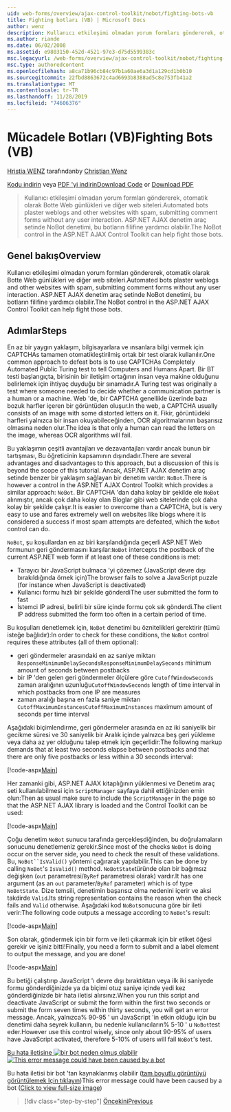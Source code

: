 ```yaml
---
uid: web-forms/overview/ajax-control-toolkit/nobot/fighting-bots-vb
title: Fighting botları (VB) | Microsoft Docs
author: wenz
description: Kullanıcı etkileşimi olmadan yorum formları göndererek, otomatik olarak Botte Web günlükleri ve diğer web siteleri. ASP.NET AJAX con içindeki NoBot denetimi...
ms.author: riande
ms.date: 06/02/2008
ms.assetid: e9803150-452d-4521-97e3-d75d5599383c
msc.legacyurl: /web-forms/overview/ajax-control-toolkit/nobot/fighting-bots-vb
msc.type: authoredcontent
ms.openlocfilehash: a8ca71b96cb84c97b1a60ae6a3d1a129cd1b0b10
ms.sourcegitcommit: 22fbd8863672c4ad6693b8388ad5c8e753fb41a2
ms.translationtype: MT
ms.contentlocale: tr-TR
ms.lasthandoff: 11/28/2019
ms.locfileid: "74606376"
---
```

# <a name="fighting-bots-vb"></a><span data-ttu-id="69711-104">Mücadele Botları (VB)</span><span class="sxs-lookup"><span data-stu-id="69711-104">Fighting Bots (VB)</span></span>

<span data-ttu-id="69711-105">[Hristia WENZ](https://github.com/wenz) tarafından</span><span class="sxs-lookup"><span data-stu-id="69711-105">by [Christian Wenz](https://github.com/wenz)</span></span>

<span data-ttu-id="69711-106">[Kodu indirin](https://download.microsoft.com/download/9/3/f/93f8daea-bebd-4821-833b-95205389c7d0/NoBot0.vb.zip) veya [PDF 'yi indirin](https://download.microsoft.com/download/b/6/a/b6ae89ee-df69-4c87-9bfb-ad1eb2b23373/nobot0VB.pdf)</span><span class="sxs-lookup"><span data-stu-id="69711-106">[Download Code](https://download.microsoft.com/download/9/3/f/93f8daea-bebd-4821-833b-95205389c7d0/NoBot0.vb.zip) or [Download PDF](https://download.microsoft.com/download/b/6/a/b6ae89ee-df69-4c87-9bfb-ad1eb2b23373/nobot0VB.pdf)</span></span>

> <span data-ttu-id="69711-107">Kullanıcı etkileşimi olmadan yorum formları göndererek, otomatik olarak Botte Web günlükleri ve diğer web siteleri.</span><span class="sxs-lookup"><span data-stu-id="69711-107">Automated bots plaster weblogs and other websites with spam, submitting comment forms without any user interaction.</span></span> <span data-ttu-id="69711-108">ASP.NET AJAX denetim araç setinde NoBot denetimi, bu botların filifine yardımcı olabilir.</span><span class="sxs-lookup"><span data-stu-id="69711-108">The NoBot control in the ASP.NET AJAX Control Toolkit can help fight those bots.</span></span>

## <a name="overview"></a><span data-ttu-id="69711-109">Genel bakış</span><span class="sxs-lookup"><span data-stu-id="69711-109">Overview</span></span>

<span data-ttu-id="69711-110">Kullanıcı etkileşimi olmadan yorum formları göndererek, otomatik olarak Botte Web günlükleri ve diğer web siteleri.</span><span class="sxs-lookup"><span data-stu-id="69711-110">Automated bots plaster weblogs and other websites with spam, submitting comment forms without any user interaction.</span></span> <span data-ttu-id="69711-111">ASP.NET AJAX denetim araç setinde NoBot denetimi, bu botların filifine yardımcı olabilir.</span><span class="sxs-lookup"><span data-stu-id="69711-111">The NoBot control in the ASP.NET AJAX Control Toolkit can help fight those bots.</span></span>

## <a name="steps"></a><span data-ttu-id="69711-112">Adımlar</span><span class="sxs-lookup"><span data-stu-id="69711-112">Steps</span></span>

<span data-ttu-id="69711-113">En az bir yaygın yaklaşım, bilgisayarlara ve ınsanlara bilgi vermek için CAPTCHAs tamamen otomatikleştirilmiş ortak bir test olarak kullanılır.</span><span class="sxs-lookup"><span data-stu-id="69711-113">One common approach to defeat bots is to use CAPTCHAs Completely Automated Public Turing test to tell Computers and Humans Apart.</span></span> <span data-ttu-id="69711-114">Bir BT testi başlangıçta, birisinin bir iletişim ortağının insan veya makine olduğunu belirlemek için ihtiyaç duyduğu bir sınamadır.</span><span class="sxs-lookup"><span data-stu-id="69711-114">A Turing test was originally a test where someone needed to decide whether a communication partner is a human or a machine.</span></span> <span data-ttu-id="69711-115">Web 'de, bir CAPTCHA genellikle üzerinde bazı bozuk harfler içeren bir görüntüden oluşur.</span><span class="sxs-lookup"><span data-stu-id="69711-115">In the web, a CAPTCHA usually consists of an image with some distorted letters on it.</span></span> <span data-ttu-id="69711-116">Fikir, görüntüdeki harfleri yalnızca bir insan okuyabileceğinden, OCR algoritmalarının başarısız olmasına neden olur.</span><span class="sxs-lookup"><span data-stu-id="69711-116">The idea is that only a human can read the letters on the image, whereas OCR algorithms will fail.</span></span>

<span data-ttu-id="69711-117">Bu yaklaşımın çeşitli avantajları ve dezavantajları vardır ancak bunun bir tartışması, Bu öğreticinin kapsamının dışındadır.</span><span class="sxs-lookup"><span data-stu-id="69711-117">There are several advantages and disadvantages to this approach, but a discussion of this is beyond the scope of this tutorial.</span></span> <span data-ttu-id="69711-118">Ancak, ASP.NET AJAX denetim araç setinde benzer bir yaklaşım sağlayan bir denetim vardır: `NoBot`.</span><span class="sxs-lookup"><span data-stu-id="69711-118">There is however a control in the ASP.NET AJAX Control Toolkit which provides a similar approach: `NoBot`.</span></span> <span data-ttu-id="69711-119">Bir CAPTCHA 'dan daha kolay bir şekilde ele `NoBot` alınmıştır, ancak çok daha kolay olan Bloglar gibi web sitelerinde çok daha kolay bir şekilde çalışır.</span><span class="sxs-lookup"><span data-stu-id="69711-119">It is easier to overcome than a CAPTCHA, but is very easy to use and fares extremely well on websites like blogs where it is considered a success if most spam attempts are defeated, which the `NoBot` control can do.</span></span>

<span data-ttu-id="69711-120">`NoBot`, şu koşullardan en az biri karşılandığında geçerli ASP.NET Web formunun geri göndermasını karşılar:</span><span class="sxs-lookup"><span data-stu-id="69711-120">`NoBot` intercepts the postback of the current ASP.NET web form if at least one of these conditions is met:</span></span>

- <span data-ttu-id="69711-121">Tarayıcı bir JavaScript bulmaca 'yi çözemez (JavaScript devre dışı bırakıldığında örnek için)</span><span class="sxs-lookup"><span data-stu-id="69711-121">The browser fails to solve a JavaScript puzzle (for instance when JavaScript is deactivated)</span></span>
- <span data-ttu-id="69711-122">Kullanıcı formu hızlı bir şekilde gönderdi</span><span class="sxs-lookup"><span data-stu-id="69711-122">The user submitted the form to fast</span></span>
- <span data-ttu-id="69711-123">İstemci IP adresi, belirli bir süre içinde formu çok sık gönderdi.</span><span class="sxs-lookup"><span data-stu-id="69711-123">The client IP address submitted the form too often in a certain period of time.</span></span>

<span data-ttu-id="69711-124">Bu koşulları denetlemek için, `NoBot` denetimi bu öznitelikleri gerektirir (tümü isteğe bağlıdır):</span><span class="sxs-lookup"><span data-stu-id="69711-124">In order to check for these conditions, the `NoBot` control requires these attributes (all of them optional):</span></span>

- <span data-ttu-id="69711-125">geri göndermeler arasındaki en az saniye miktarı `ResponseMinimumDelaySeconds`</span><span class="sxs-lookup"><span data-stu-id="69711-125">`ResponseMinimumDelaySeconds` minimum amount of seconds between postbacks</span></span>
- <span data-ttu-id="69711-126">bir IP 'den gelen geri göndermeler ölçülere göre `CutoffWindowSeconds` zaman aralığının uzunluğu</span><span class="sxs-lookup"><span data-stu-id="69711-126">`CutoffWindowSeconds` length of time interval in which postbacks from one IP are measures</span></span>
- <span data-ttu-id="69711-127">zaman aralığı başına en fazla saniye miktarı `CutoffMaximumInstances`</span><span class="sxs-lookup"><span data-stu-id="69711-127">`CutoffMaximumInstances` maximum amount of seconds per time interval</span></span>

<span data-ttu-id="69711-128">Aşağıdaki biçimlendirme, geri göndermeler arasında en az iki saniyelik bir gecikme süresi ve 30 saniyelik bir Aralık içinde yalnızca beş geri yükleme veya daha az yer olduğunu talep etmek için geçerlidir:</span><span class="sxs-lookup"><span data-stu-id="69711-128">The following markup demands that at least two seconds elapse between postbacks and that there are only five postbacks or less within a 30 seconds interval:</span></span>

[!code-aspx[Main](fighting-bots-vb/samples/sample1.aspx)]

<span data-ttu-id="69711-129">Her zamanki gibi, ASP.NET AJAX kitaplığının yüklenmesi ve Denetim araç seti kullanılabilmesi için `ScriptManager` sayfaya dahil ettiğinizden emin olun:</span><span class="sxs-lookup"><span data-stu-id="69711-129">Then as usual make sure to include the `ScriptManager` in the page so that the ASP.NET AJAX library is loaded and the Control Toolkit can be used:</span></span>

[!code-aspx[Main](fighting-bots-vb/samples/sample2.aspx)]

<span data-ttu-id="69711-130">Çoğu denetim `NoBot` sunucu tarafında gerçekleşdiğinden, bu doğrulamaların sonucunu denetlemeniz gerekir.</span><span class="sxs-lookup"><span data-stu-id="69711-130">Since most of the checks `NoBot` is doing occur on the server side, you need to check the result of these validations.</span></span> <span data-ttu-id="69711-131">Bu, `NoBot``IsValid()` yöntemi çağırarak yapılabilir.</span><span class="sxs-lookup"><span data-stu-id="69711-131">This can be done by calling `NoBot`'s `IsValid()` method.</span></span> <span data-ttu-id="69711-132">`NoBotState`türünde olan bir bağımsız değişken (`out` parametresi/`ByRef` parametresi olarak) vardır.</span><span class="sxs-lookup"><span data-stu-id="69711-132">It has one argument (as an `out` parameter/`ByRef` parameter) which is of type `NoBotState`.</span></span> <span data-ttu-id="69711-133">Dize temsili, denetimin başarısız olma nedenini içerir ve aksi takdirde `Valid`.</span><span class="sxs-lookup"><span data-stu-id="69711-133">Its string representation contains the reason when the check fails and `Valid` otherwise.</span></span> <span data-ttu-id="69711-134">Aşağıdaki kod `NoBot`sonucuna göre bir ileti verir:</span><span class="sxs-lookup"><span data-stu-id="69711-134">The following code outputs a message according to `NoBot`'s result:</span></span>

[!code-aspx[Main](fighting-bots-vb/samples/sample3.aspx)]

<span data-ttu-id="69711-135">Son olarak, göndermek için bir form ve ileti çıkarmak için bir etiket öğesi gerekir ve işiniz bitti!</span><span class="sxs-lookup"><span data-stu-id="69711-135">Finally, you need a form to submit and a label element to output the message, and you are done!</span></span>

[!code-aspx[Main](fighting-bots-vb/samples/sample4.aspx)]

<span data-ttu-id="69711-136">Bu betiği çalıştırıp JavaScript 'ı devre dışı bıraktıktan veya ilk iki saniyede formu gönderdiğinizde ya da biçimi otuz saniye içinde yedi kez gönderdiğinizde bir hata iletisi alırsınız.</span><span class="sxs-lookup"><span data-stu-id="69711-136">When you run this script and deactivate JavaScript or submit the form within the first two seconds or submit the form seven times within thirty seconds, you will get an error message.</span></span> <span data-ttu-id="69711-137">Ancak, yalnızca% 90-95 ' un JavaScript 'in etkin olduğu için bu denetimi daha seyrek kullanın, bu nedenle kullanıcıların% 5-10 ' u `NoBot`test eder.</span><span class="sxs-lookup"><span data-stu-id="69711-137">However use this control wisely, since only about 90-95% of users have JavaScript activated, therefore 5-10% of users will fail `NoBot`'s test.</span></span>

<span data-ttu-id="69711-138">[Bu hata iletisine ![bir bot neden olmuş olabilir](fighting-bots-vb/_static/image2.png)](fighting-bots-vb/_static/image1.png)</span><span class="sxs-lookup"><span data-stu-id="69711-138">[![This error message could have been caused by a bot](fighting-bots-vb/_static/image2.png)](fighting-bots-vb/_static/image1.png)</span></span>

<span data-ttu-id="69711-139">Bu hata iletisi bir bot 'tan kaynaklanmış olabilir ([tam boyutlu görüntüyü görüntülemek Için tıklayın](fighting-bots-vb/_static/image3.png))</span><span class="sxs-lookup"><span data-stu-id="69711-139">This error message could have been caused by a bot ([Click to view full-size image](fighting-bots-vb/_static/image3.png))</span></span>

> [!div class="step-by-step"]
> [<span data-ttu-id="69711-140">Öncekini</span><span class="sxs-lookup"><span data-stu-id="69711-140">Previous</span></span>](fighting-bots-cs.md)
